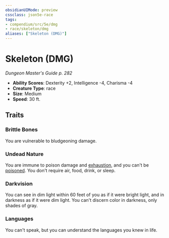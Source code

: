 ```yaml
---
obsidianUIMode: preview
cssclass: json5e-race
tags:
- compendium/src/5e/dmg
- race/skeleton/dmg
aliases: ["Skeleton (DMG)"]
---
```


# Skeleton (DMG)
*Dungeon Master's Guide p. 282*

- **Ability Scores**: Dexterity +2, Intelligence -4, Charisma -4
- **Creature Type**: race
- **Size**: Medium
- **Speed**: 30 ft.


## Traits

### Brittle Bones

You are vulnerable to bludgeoning damage.

### Undead Nature

You are immune to poison damage and [exhaustion](../../Rules%20&%20Options/5e%20Rules/conditions.md##exhaustion), and you can't be [poisoned](../../Rules%20&%20Options/5e%20Rules/conditions.md##poisoned). You don't require air, food, drink, or sleep.

### Darkvision

You can see in dim light within 60 feet of you as if it were bright light, and in darkness as if it were dim light. You can't discern color in darkness, only shades of gray.

### Languages

You can't speak, but you can understand the languages you knew in life.